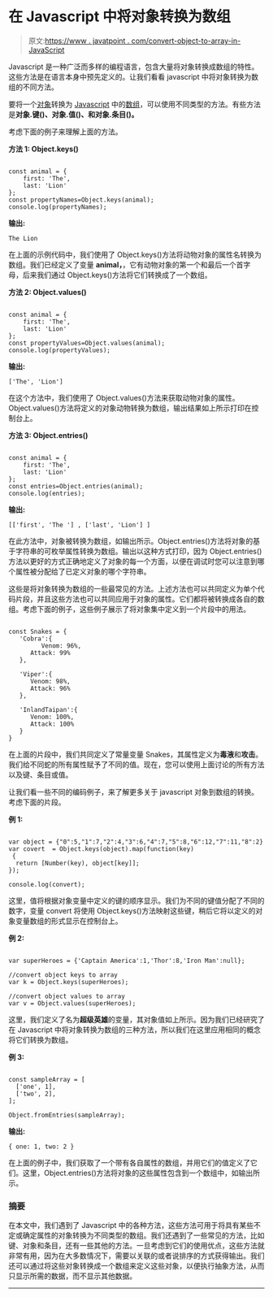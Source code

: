 # 在 Javascript 中将对象转换为数组

> 原文:[https://www . javatpoint . com/convert-object-to-array-in-JavaScript](https://www.javatpoint.com/convert-object-to-array-in-javascript)

Javascript 是一种广泛而多样的编程语言，包含大量将对象转换成数组的特性。这些方法是在语言本身中预先定义的。让我们看看 javascript 中将对象转换为数组的不同方法。

要将一个[对象](https://www.javatpoint.com/javascript-objects)转换为 [Javascript](https://www.javatpoint.com/javascript-tutorial) 中的[数组](https://www.javatpoint.com/javascript-array)，可以使用不同类型的方法。有些方法是**对象.键()、对象.值()、**和**对象.条目()。**

考虑下面的例子来理解上面的方法。

**方法 1: Object.keys()**

```

const animal = {
    first: 'The',
    last: 'Lion'
};
const propertyNames=Object.keys(animal);
console.log(propertyNames);

```

**输出:**

```
The Lion

```

在上面的示例代码中，我们使用了 Object.keys()方法将动物对象的属性名转换为数组。我们已经定义了变量 **animal，**，它有动物对象的第一个和最后一个首字母，后来我们通过 Object.keys()方法将它们转换成了一个数组。

**方法 2: Object.values()**

```

const animal = {
    first: 'The',
    last: 'Lion'
};
const propertyValues=Object.values(animal);
console.log(propertyValues);

```

**输出:**

```
['The', 'Lion']

```

在这个方法中，我们使用了 Object.values()方法来获取动物对象的属性。Object.values()方法将定义的对象动物转换为数组，输出结果如上所示打印在控制台上。

**方法 3: Object.entries()**

```

const animal = {
    first: 'The',
    last: 'Lion'
};
const entries=Object.entries(animal);
console.log(entries);

```

**输出:**

```
[['first', 'The '] , ['last', 'Lion'] ]

```

在此方法中，对象被转换为数组，如输出所示。Object.entries()方法将对象的基于字符串的可枚举属性转换为数组。输出以这种方式打印，因为 Object.entries()方法以更好的方式正确地定义了对象的每一个方面，以便在调试时您可以注意到哪个属性被分配给了已定义对象的哪个字符串。

这些是将对象转换为数组的一些最常见的方法。上述方法也可以共同定义为单个代码片段，并且这些方法也可以共同应用于对象的属性。它们都将被转换成各自的数组。考虑下面的例子，这些例子展示了将对象集中定义到一个片段中的用法。

```

const Snakes = {
   'Cobra':{
         Venom: 96%,
      Attack: 99%
   },

   'Viper':{
      Venom: 98%,
      Attack: 96%
   },

   'InlandTaipan':{
      Venom: 100%,
      Attack: 100%
   }
}

```

在上面的片段中，我们共同定义了常量变量 Snakes，其属性定义为**毒液**和**攻击**。我们给不同蛇的所有属性赋予了不同的值。现在，您可以使用上面讨论的所有方法以及键、条目或值。

让我们看一些不同的编码例子，来了解更多关于 javascript 对象到数组的转换。考虑下面的片段。

**例 1:**

```

var object = {"0":5,"1":7,"2":4,"3":6,"4":7,"5":8,"6":12,"7":11,"8":2}
var covert  = Object.keys(object).map(function(key)
 {
  return [Number(key), object[key]];
});

console.log(convert);

```

这里，值将根据对象变量中定义的键的顺序显示。我们为不同的键值分配了不同的数字，变量 convert 将使用 Object.keys()方法映射这些键，稍后它将以定义的对象变量数组的形式显示在控制台上。

**例 2:**

```

var superHeroes = {'Captain America':1,'Thor':8,'Iron Man':null};

//convert object keys to array
var k = Object.keys(superHeroes);

//convert object values to array
var v = Object.values(superHeroes);

```

这里，我们定义了名为**超级英雄**的变量，其对象值如上所示。因为我们已经研究了在 Javascript 中将对象转换为数组的三种方法，所以我们在这里应用相同的概念将它们转换为数组。

**例 3:**

```

const sampleArray = [
  ['one', 1],
  ['two', 2],
];

Object.fromEntries(sampleArray);

```

**输出:**

```
{ one: 1, two: 2 }

```

在上面的例子中，我们获取了一个带有各自属性的数组，并用它们的值定义了它们。这里，Object.entries()方法将对象的这些属性包含到一个数组中，如输出所示。

### 摘要

在本文中，我们遇到了 Javascript 中的各种方法，这些方法可用于将具有某些不定或确定属性的对象转换为不同类型的数组。我们还遇到了一些常见的方法，比如键、对象和条目，还有一些其他的方法。一旦考虑到它们的使用优点，这些方法就非常有用，因为在大多数情况下，需要以关联的或者说排序的方式获得输出。我们还可以通过将这些对象转换成一个数组来定义这些对象，以便执行抽象方法，从而只显示所需的数据，而不显示其他数据。

* * *